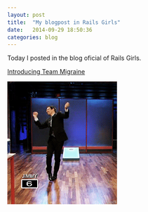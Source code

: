 ```yaml
---
layout: post
title:  "My blogpost in Rails Girls"
date:   2014-09-29 18:50:36
categories: blog
---
```


Today I posted in the blog oficial of Rails Girls.

[Introducing Team Migraine](http://railsgirlssummerofcode.org/blog/introducing-team-migraine/)

![Happy dande](/images/happy_dance.gif)
